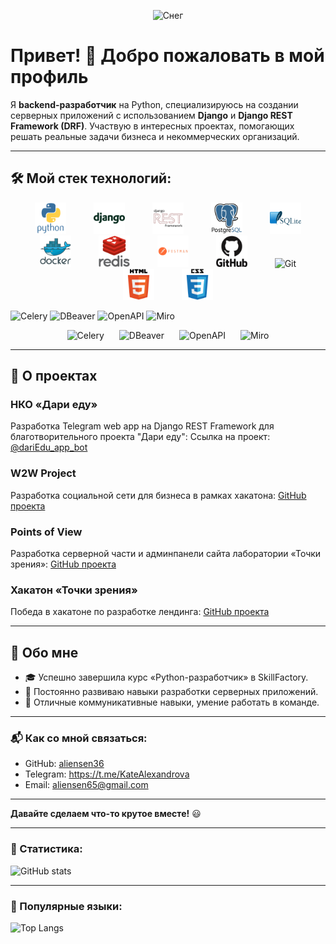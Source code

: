 <p align="center">
  <img src="https://i.giphy.com/media/v1.Y2lkPTc5MGI3NjExcmU0dHRxb25pdnZrNzcxcTJzbHVzemdxZ2ZvODJ4djRuYmdiMWoyYiZlcD12MV9pbnRlcm5hbF9naWZfYnlfaWQmY3Q9Zw/N7ZiLbtDr84Yo/giphy.gif" alt="Снег">
</p>

# Привет! 👋 Добро пожаловать в мой профиль

Я **backend-разработчик** на Python, специализируюсь на создании серверных приложений с использованием **Django** и **Django REST Framework (DRF)**. Участвую в интересных проектах, помогающих решать реальные задачи бизнеса и некоммерческих организаций.

---

## 🛠️ Мой стек технологий:
<p align="center">
  <img src="https://github.com/devicons/devicon/blob/master/icons/python/python-original-wordmark.svg" alt="Python" width="50" style="margin: 0 20px;">
  <img src="https://github.com/devicons/devicon/blob/master/icons/django/django-plain-wordmark.svg" alt="Django" width="50" style="margin: 0 20px;">
  <img src="https://github.com/devicons/devicon/blob/master/icons/djangorest/djangorest-original-wordmark.svg" alt="Django REST Framework" width="50" style="margin: 0 20px;">
  <img src="https://github.com/devicons/devicon/blob/master/icons/postgresql/postgresql-original-wordmark.svg" alt="PostgreSQL" width="50" style="margin: 0 20px;">
  <img src="https://github.com/devicons/devicon/blob/master/icons/sqlite/sqlite-original-wordmark.svg" alt="SQLite" width="50" style="margin: 0 20px;">
  <img src="https://github.com/devicons/devicon/blob/master/icons/docker/docker-original-wordmark.svg" alt="Docker" width="50" style="margin: 0 20px;">
  <img src="https://github.com/devicons/devicon/blob/master/icons/redis/redis-original-wordmark.svg" alt="Redis" width="50" style="margin: 0 20px;">
  <img src="https://github.com/devicons/devicon/blob/master/icons/postman/postman-original-wordmark.svg" alt="Postman" width="50" style="margin: 0 20px;">
  <img src="https://github.com/devicons/devicon/blob/master/icons/github/github-original-wordmark.svg" alt="GitHub" width="50" style="margin: 0 20px;">
  <img src="https://cdn.jsdelivr.net/gh/devicons/devicon/icons/git/git-original-wordmark.svg" alt="Git" width="50" style="margin: 0 20px;">
  <img src="https://github.com/devicons/devicon/blob/master/icons/html5/html5-original-wordmark.svg" alt="HTML5" width="50" style="margin: 0 20px;">
  <img src="https://github.com/devicons/devicon/blob/master/icons/css3/css3-original-wordmark.svg" alt="CSS3" width="50" style="margin: 0 20px;">
</p>

![Celery](https://img.shields.io/badge/Celery-37814A?style=for-the-badge&logo=celery&logoColor=white)
![DBeaver](https://img.shields.io/badge/DBeaver-372923?style=for-the-badge&logo=dbeaver&logoColor=white)
![OpenAPI](https://img.shields.io/badge/OpenAPI-Swagger-green?style=for-the-badge&logo=openapi-initiative&logoColor=white)
![Miro](https://img.shields.io/badge/Miro-050038?style=for-the-badge&logo=miro&logoColor=white)

<p align="center">
  <img src="https://img.shields.io/badge/Celery-37814A?style=for-the-badge&logo=celery&logoColor=white" alt="Celery" style="margin: 0 10px;">
  <img src="https://img.shields.io/badge/DBeaver-372923?style=for-the-badge&logo=dbeaver&logoColor=white" alt="DBeaver" style="margin: 0 10px;">
  <img src="https://img.shields.io/badge/OpenAPI-Swagger-green?style=for-the-badge&logo=openapi-initiative&logoColor=white" alt="OpenAPI" style="margin: 0 10px;">
  <img src="https://img.shields.io/badge/Miro-050038?style=for-the-badge&logo=miro&logoColor=white" alt="Miro" style="margin: 0 10px;">
</p>






---


## 🚀 О проектах

### НКО «Дари еду» 
Разработка Telegram web app на Django REST Framework для благотворительного проекта "Дари еду":
Ссылка на проект: [@dariEdu_app_bot](https://t.me/dariEdu_app_bot)

### W2W Project 
Разработка социальной сети для бизнеса в рамках хакатона:
[GitHub проекта](https://github.com/Hashtagich/w2w-project)

### Points of View 
Разработка серверной части и админпанели сайта лаборатории «Точки зрения»:
[GitHub проекта](https://github.com/aliensen36/Points_of_view_3.0)

### Хакатон «Точки зрения» 
Победа в хакатоне по разработке лендинга:
[GitHub проекта](https://github.com/aliensen36/Points-of-view_2.0)


---

## 🎯 Обо мне
- 🎓 Успешно завершила курс «Python-разработчик» в SkillFactory.
- 💼 Постоянно развиваю навыки разработки серверных приложений.
- 🤝 Отличные коммуникативные навыки, умение работать в команде.

---

### 📬 Как со мной связаться:
- GitHub: [aliensen36](https://github.com/aliensen36)
- Telegram: https://t.me/KateAlexandrova
- Email: aliensen65@gmail.com

---

**Давайте сделаем что-то крутое вместе!** 😃  


---

### 🚀 Статистика:
![GitHub stats](https://github-readme-stats.vercel.app/api?username=aliensen36&show_icons=true&theme=radical)

---


### 🚀 Популярные языки:
![Top Langs](https://github-readme-stats.vercel.app/api/top-langs/?username=aliensen36&layout=compact)
